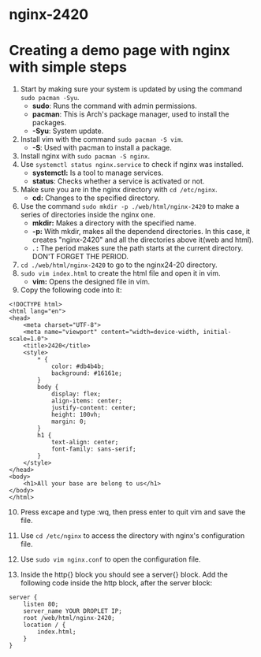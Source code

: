 # nginx-2420

# Creating a demo page with nginx with simple steps

1) Start by making sure your system is updated by using the command `sudo pacman -Syu`.
	- **sudo**: Runs the command with admin permissions.
	- **pacman**: This is Arch's package manager, used to install the packages.
	- **-Syu**: System update.  
2) Install vim with the command `sudo pacman -S vim`.
	- **-S**: Used with pacman to install a package.
3) Install nginx with `sudo pacman -S nginx`.
4) Use `systemctl status nginx.service` to check if nginx was installed.
	- **systemctl:** Is a tool to manage services.
	- **status**: Checks whether a service is activated or not. 
5) Make sure you are in the nginx directory with `cd /etc/nginx`.
	- **cd:** Changes to the specified directory.
6) Use the command `sudo mkdir -p ./web/html/nginx-2420` to make a series of directories inside the nginx one.
	- **mkdir:** Makes a directory with the specified name.
	- **-p:** With mkdir, makes all the dependend directories. In this case, it creates "nginx-2420" and all the directories above it(web and html).
	- **. :** The period makes sure the path starts at the current directory. DON'T FORGET THE PERIOD.
7) `cd ./web/html/nginx-2420` to go to the nginx24-20 directory.
8) `sudo vim index.html` to create the html file and open it in vim.
	- **vim:** Opens the designed file in vim.
9) Copy the following code into it:
```
<!DOCTYPE html>
<html lang="en">
<head>
    <meta charset="UTF-8">
    <meta name="viewport" content="width=device-width, initial-scale=1.0">
    <title>2420</title>
    <style>
        * {
            color: #db4b4b;
            background: #16161e;
        }
        body {
            display: flex;
            align-items: center;
            justify-content: center;
            height: 100vh;
            margin: 0;
        }
        h1 {
            text-align: center;
            font-family: sans-serif;
        }
    </style>
</head>
<body>
    <h1>All your base are belong to us</h1>
</body>
</html>
```
10) Press excape and type :wq, then press enter to quit vim and save the file. 

11) Use `cd /etc/nginx` to access the directory with nginx's configuration file.
12) Use `sudo vim nginx.conf` to open the configuration file.
13) Inside the http{} block you should see a server{} block. Add the following code inside the http block, after the server block:
```
server {
    listen 80;
    server_name YOUR DROPLET IP;
    root /web/html/nginx-2420;
    location / {
        index.html;
    }
}
``` 